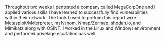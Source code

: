 Throughout two weeks I pentested a company called MegaCorpOne and I applied various skills I have learned to successfully find vulnerabilities within their network. The tools I used to preform this report were Metasploit/Meterpreter, msfvenom. Nmap/Zenmap, shodan.io, and Mimikatz along with OSINT. I worked in the Linux and Windows environment and performed privelage escalation aas well. 
